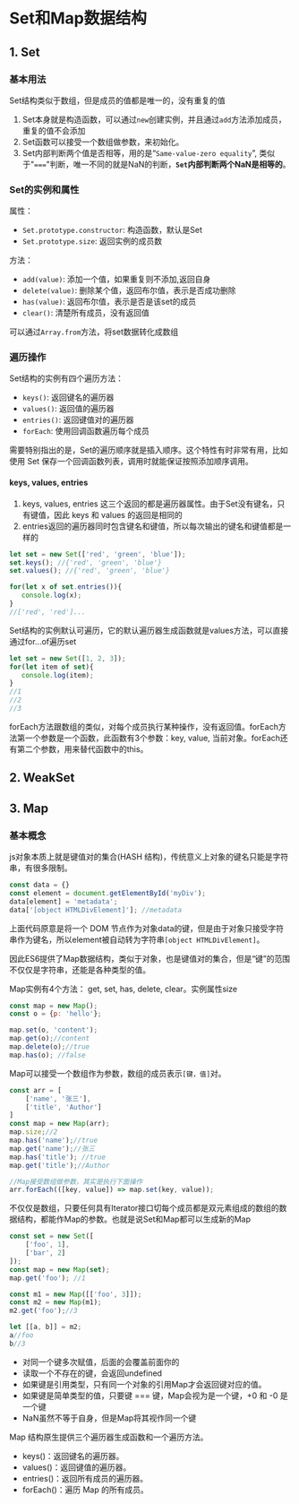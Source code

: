 # Set和Map数据结构
## 1. Set
### 基本用法
Set结构类似于数组，但是成员的值都是唯一的，没有重复的值
1. Set本身就是构造函数，可以通过`new`创建实例，并且通过`add`方法添加成员，重复的值不会添加
2. Set函数可以接受一个数组做参数，来初始化。
3. Set内部判断两个值是否相等，用的是“`Same-value-zero equality`”, 类似于"`===`"判断，唯一不同的就是NaN的判断，**`Set`内部判断两个NaN是相等的**。

### Set的实例和属性
属性：
- `Set.prototype.constructor`: 构造函数，默认是Set
- `Set.prototype.size`: 返回实例的成员数

方法：
- `add(value)`: 添加一个值，如果重复则不添加,返回自身
- `delete(value)`: 删除某个值，返回布尔值，表示是否成功删除
- `has(value)`: 返回布尔值，表示是否是该set的成员
- `clear()`: 清楚所有成员，没有返回值

可以通过`Array.from`方法，将set数据转化成数组

### 遍历操作
Set结构的实例有四个遍历方法：

- `keys()`: 返回键名的遍历器
- `values()`: 返回值的遍历器
- `entries()`: 返回键值对的遍历器
- `forEach`: 使用回调函数遍历每个成员

需要特别指出的是，Set的遍历顺序就是插入顺序。这个特性有时非常有用，比如使用 Set 保存一个回调函数列表，调用时就能保证按照添加顺序调用。

#### keys, values, entries
1. keys, values, entries 这三个返回的都是遍历器属性。由于Set没有键名，只有键值，因此 keys 和 values 的返回是相同的
2. entries返回的遍历器同时包含键名和键值，所以每次输出的键名和键值都是一样的
 ```javascript
let set = new Set(['red', 'green', 'blue']);
set.keys(); //{'red', 'green', 'blue'}
set.values(); //{'red', 'green', 'blue'}

for(let x of set.entries()){
    console.log(x);
}
//['red', 'red']...
 ```

 Set结构的实例默认可遍历，它的默认遍历器生成函数就是values方法，可以直接通过for...of遍历set
 ```javascript
let set = new Set([1, 2, 3]);
for(let item of set){
    console.log(item);
}
//1
//2
//3
 ```
forEach方法跟数组的类似，对每个成员执行某种操作，没有返回值。forEach方法第一个参数是一个函数，此函数有3个参数：key, value, 当前对象。forEach还有第二个参数，用来替代函数中的this。

## 2. WeakSet

## 3. Map
### 基本概念
js对象本质上就是键值对的集合(HASH 结构)，传统意义上对象的键名只能是字符串，有很多限制。
```javascript
const data = {}
const element = document.getElementById('myDiv');
data[element] = 'metadata';
data['[object HTMLDivElement]']; //metadata
```
上面代码原意是将一个 DOM 节点作为对象data的键，但是由于对象只接受字符串作为键名，所以element被自动转为字符串`[object HTMLDivElement]`。

因此ES6提供了Map数据结构，类似于对象，也是键值对的集合，但是“键”的范围不仅仅是字符串，还能是各种类型的值。

Map实例有4个方法： get, set, has, delete, clear。实例属性size
```javascript
const map = new Map();
const o = {p: 'hello'};

map.set(o, 'content');
map.get(o);//content
map.delete(o);//true
map.has(o); //false
```
Map可以接受一个数组作为参数，数组的成员表示`[键，值]`对。
```javascript
const arr = [
    ['name', '张三'],
    ['title', 'Author']
]
const map = new Map(arr);
map.size;//2
map.has('name');//true
map.get('name');//张三
map.has('title'); //true
map.get('title');//Author

//Map接受数组做参数，其实是执行下面操作
arr.forEach(([key, value]) => map.set(key, value));
```
不仅仅是数组，只要任何具有Iterator接口切每个成员都是双元素组成的数组的数据结构，都能作Map的参数。也就是说Set和Map都可以生成新的Map
```javascript
const set = new Set([
    ['foo', 1],
    ['bar', 2]
]);
const map = new Map(set);
map.get('foo'); //1

const m1 = new Map([['foo', 3]]);
const m2 = new Map(m1);
m2.get('foo');//3

let [[a, b]] = m2;
a//foo
b//3
```
- 对同一个键多次赋值，后面的会覆盖前面你的
- 读取一个不存在的键，会返回undefined
- 如果键是引用类型，只有同一个对象的引用Map才会返回键对应的值。
- 如果键是简单类型的值，只要键 === 键，Map会视为是一个键，+0 和 -0 是一个键
- NaN虽然不等于自身，但是Map将其视作同一个键


Map 结构原生提供三个遍历器生成函数和一个遍历方法。

- keys()：返回键名的遍历器。
- values()：返回键值的遍历器。
- entries()：返回所有成员的遍历器。
- forEach()：遍历 Map 的所有成员。